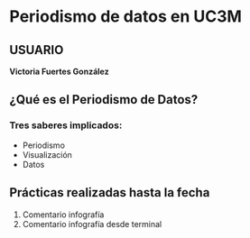 # Periodismo de datos en UC3M
## USUARIO
**Victoria Fuertes González**
## ¿Qué es el Periodismo de Datos?
### Tres saberes implicados: 
- Periodismo
- Visualización
- Datos
## Prácticas realizadas hasta la fecha
1. Comentario infografía 
2. Comentario infografía desde terminal

